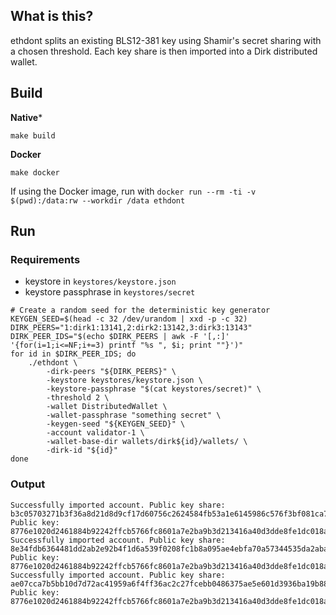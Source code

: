 ## What is this?
ethdont splits an existing BLS12-381 key using Shamir's secret sharing with a chosen threshold.
Each key share is then imported into a Dirk distributed wallet.

## Build

**Native***
```
make build
```

**Docker**

```
make docker
```

If using the Docker image, run with `docker run --rm -ti -v $(pwd):/data:rw --workdir /data ethdont`

## Run

### Requirements
  * keystore in `keystores/keystore.json`
  * keystore passphrase in `keystores/secret`

```
# Create a random seed for the deterministic key generator
KEYGEN_SEED=$(head -c 32 /dev/urandom | xxd -p -c 32)
DIRK_PEERS="1:dirk1:13141,2:dirk2:13142,3:dirk3:13143"
DIRK_PEER_IDS="$(echo $DIRK_PEERS | awk -F '[,:]' '{for(i=1;i<=NF;i+=3) printf "%s ", $i; print ""}')"
for id in $DIRK_PEER_IDS; do
    ./ethdont \
        -dirk-peers "${DIRK_PEERS}" \
        -keystore keystores/keystore.json \
        -keystore-passphrase "$(cat keystores/secret)" \
        -threshold 2 \
        -wallet DistributedWallet \
        -wallet-passphrase "something secret" \
        -keygen-seed "${KEYGEN_SEED}" \
        -account validator-1 \
        -wallet-base-dir wallets/dirk${id}/wallets/ \
        -dirk-id "${id}"
done
```

### Output

```
Successfully imported account. Public key share: b3c05703271b3f36a8d21d8d9cf17d60756c2624584fb53a1e6145986c576f3bf081ca7e53d493fa02394b65857642fb, Public key: 8776e1020d2461884b92242ffcb5766fc8601a7e2ba9b3d213416a40d3dde8fe1dc018a8f95c64c0e99588046c505426
Successfully imported account. Public key share: 8e34fdb6364481dd2ab2e92b4f1d6a539f0208fc1b8a095ae4ebfa70a57344535da2abaa944f6b69af00a3cf7b91b832, Public key: 8776e1020d2461884b92242ffcb5766fc8601a7e2ba9b3d213416a40d3dde8fe1dc018a8f95c64c0e99588046c505426
Successfully imported account. Public key share: ae07cca7b5bb10d7d72ac41959a6f4ff36ac2c27fcebb0486375ae5e601d3936ba19b8855053934ad91221da7216c3a3, Public key: 8776e1020d2461884b92242ffcb5766fc8601a7e2ba9b3d213416a40d3dde8fe1dc018a8f95c64c0e99588046c505426
```
